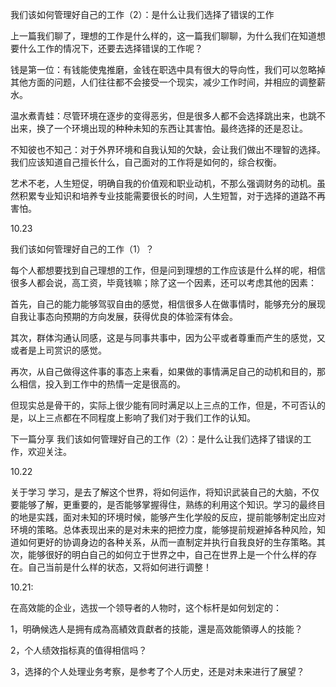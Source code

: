 我们该如何管理好自己的工作（2）：是什么让我们选择了错误的工作

上一篇我们聊了，理想的工作是什么样的，这一篇我们聊聊，为什么我们在知道想要什么工作的情况下，还要去选择错误的工作呢？

钱是第一位：有钱能使鬼推磨，金钱在职选中具有很大的导向性，我们可以忽略掉其他方面的问题，人们往往都不会接受一个现实，减少工作时间，并相应的调整薪水。

温水煮青蛙：尽管环境在逐步的变得恶劣，但是很多人都不会选择跳出来，也跳不出来，换了一个环境出现的种种未知的东西让其害怕。最终选择的还是忍让。

不知彼也不知己：对于外界环境和自我认知的欠缺，会让我们做出不理智的选择。我们应该知道自己擅长什么，自己面对的工作将是如何的，综合权衡。

艺术不老，人生短促，明确自我的价值观和职业动机，不那么强调财务的动机。虽然积累专业知识和培养专业技能需要很长的时间，人生短暂，对于选择的道路不再害怕。




10.23

我们该如何管理好自己的工作（1）？

每个人都想要找到自己理想的工作，但是问到理想的工作应该是什么样的呢，相信很多人都会说，高工资，毕竟钱嘛；除了这一个因素，还可以考虑其他的因素：

首先，自己的能力能够驾驭自由的感觉，相信很多人在做事情时，能够充分的展现自我让事态向预期的方向发展，获得优良的体验深有体会。

其次，群体沟通认同感，这是与同事共事中，因为公平或者尊重而产生的感觉，又或者是上司赏识的感觉。

再次，从自己做得这件事的事态上来看，如果做的事情满足自己的动机和目的，那么相信，投入到工作中的热情一定是很高的。

但现实总是骨干的，实际上很少能有同时满足以上三点的工作，但是，不可否认的是，以上三点都在不同程度上影响了我们对于我们工作的认知。

下一篇分享 我们该如何管理好自己的工作（2）：是什么让我们选择了错误的工作，欢迎关注。



10.22

关于学习
学习，是去了解这个世界，将如何运作，将知识武装自己的大脑，不仅要能够了解，更重要的，是否能够掌握得住，熟练的利用这个知识。学习的最终目的地是实践，面对未知的环境时候，能够产生化学般的反应，提前能够制定出应对环境的策略。总体表现出来的是对未来的把控力度，能够提前规避掉各种风险，知道如何更好的协调身边的各种关系，从而一直制定并执行自我良好的生存策略。其次，能够很好的明白自己的如何立于世界之中，自己在世界上是一个什么样的存在。自己当前是什么样的状态，又将如何进行调整！

10.21:

在高效能的企业，选拔一个领导者的人物时，这个标杆是如何划定的：

1，明确候选人是拥有成為高績效貢獻者的技能，還是高效能領導人的技能？

2，个人绩效指标真的值得相信吗？

3，选择的个人处理业务考察，是参考了个人历史，还是对未来进行了展望？
